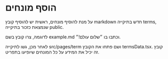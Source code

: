 # הוסף מונחים

על מנת להוסיף מונחים, ראשית יש להוסיף קובץ markdown חדש בתיקייה terms, שנמצאת כזכור בתיקייה public.

לדוגמה, צרו קובץ בשם example.md וכתבו בו
״שלום עולם!״.

לאחר מכן, גשו לתיקייה src/pages/term ושם פתחו את הקובץ termsData.tsx.
קובץ זה יכיל את המידע על כל המונחים שיופיעו בתפריט.

